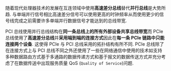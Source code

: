 
随着现代处理器技术的发展在互连领域中使用**高速差分总线**替代**并行总线**是大势所趋. 与单端并行信号相比高速差分信号可以使用更高的时钟频率从而使用更少的信号线完成之前需要许多单端并行数据信号才能达到的总线带宽.

PCI 总线使用并行总线结构在**同一条总线上的所有外部设备共享总线带宽**而 PCIe 总线使用了**高速差分总线**并**采用端到端的连接方式**因此在**每一条 PCIe 链路中只能连接两个设备**. 这使得 PCIe 与 PCI 总线采用的拓扑结构有所不同. PCIe 总线除了在连接方式上与 PCI 总线不同之外还使用了一些在网络通信中使用的技术如支持多种数据路由方式基于多通路的数据传递方式和基于报文的数据传送方式并充分考虑了在数据传送中出现服务质量 QoS (`Quality of Service`)问题.